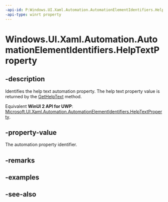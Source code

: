 ```yaml
---
-api-id: P:Windows.UI.Xaml.Automation.AutomationElementIdentifiers.HelpTextProperty
-api-type: winrt property
---
```


<!-- Property syntax
public Windows.UI.Xaml.Automation.AutomationProperty HelpTextProperty { get; }
-->

# Windows.UI.Xaml.Automation.AutomationElementIdentifiers.HelpTextProperty

## -description
Identifies the help text automation property. The help text property value is returned by the [GetHelpText](../windows.ui.xaml.automation.peers/automationpeer_gethelptext_1251901404.md) method.

Equivalent **WinUI 2 API for UWP**: [Microsoft.UI.Xaml.Automation.AutomationElementIdentifiers.HelpTextProperty](/windows/winui/api/microsoft.ui.xaml.automation.automationelementidentifiers.helptextproperty).

## -property-value
The automation property identifier.

## -remarks

## -examples

## -see-also
